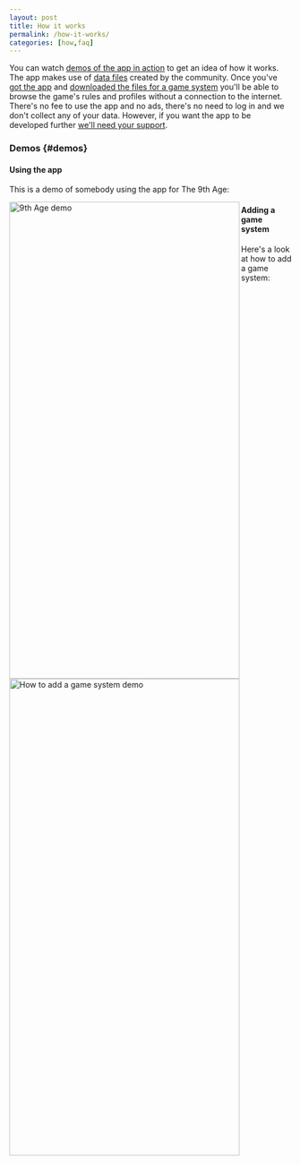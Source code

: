 ```yaml
---
layout: post
title: How it works
permalink: /how-it-works/
categories: [how,faq]
---
```


You can watch [demos of the app in action](/how-it-works/#demos) to get an idea of how it works. The app makes use of [data files](/game-system-files) created by the community. Once you've [got the app](/download-it) and [downloaded the files for a game system](/how-to-add-a-game-system) you'll be able to browse the game's rules and profiles without a connection to the internet. There's no fee to use the app and no ads, there's no need to log in and we don't collect any of your data. However, if you want the app to be developed further [we'll need your support](/support-us).

### Demos {#demos}
#### Using the app
This is a demo of somebody using the app for The 9th Age:

<img align="left" width="411" height="852" src="{{ site.baseurl }}/assets/image/9thAgeDemo.gif" title="9th Age demo" />  

#### Adding a game system
Here's a look at how to add a game system:

<img align="left" width="411" height="852" src="{{ site.baseurl }}/assets/image/AddGameSystemDemo.gif" title="How to add a game system demo" />  
